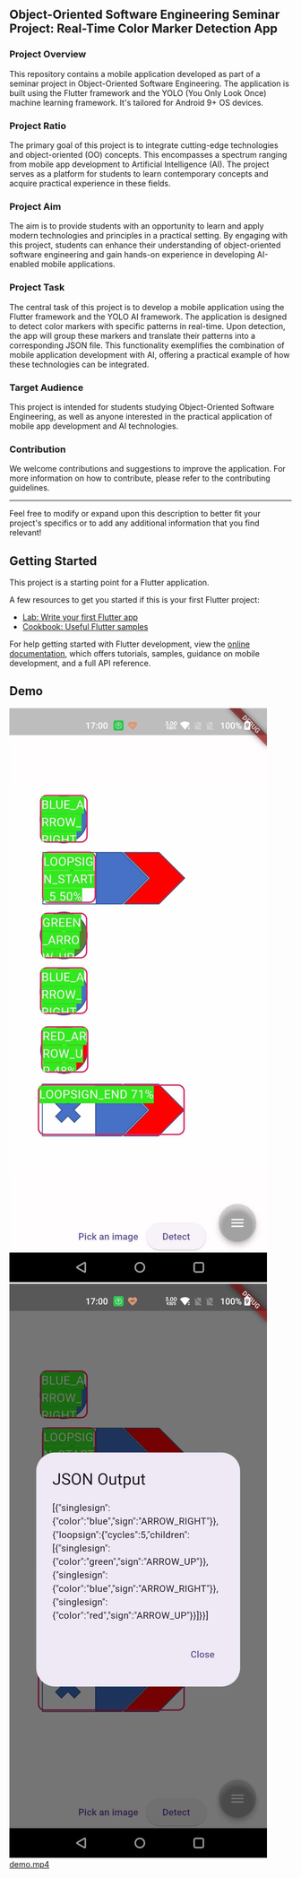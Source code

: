 ## Object-Oriented Software Engineering Seminar Project: Real-Time Color Marker Detection App

### Project Overview

This repository contains a mobile application developed as part of a seminar project in Object-Oriented Software Engineering. The application is built using the Flutter framework and the YOLO (You Only Look Once) machine learning framework. It's tailored for Android 9+ OS devices.

### Project Ratio

The primary goal of this project is to integrate cutting-edge technologies and object-oriented (OO) concepts. This encompasses a spectrum ranging from mobile app development to Artificial Intelligence (AI). The project serves as a platform for students to learn contemporary concepts and acquire practical experience in these fields.

### Project Aim

The aim is to provide students with an opportunity to learn and apply modern technologies and principles in a practical setting. By engaging with this project, students can enhance their understanding of object-oriented software engineering and gain hands-on experience in developing AI-enabled mobile applications.

### Project Task

The central task of this project is to develop a mobile application using the Flutter framework and the YOLO AI framework. The application is designed to detect color markers with specific patterns in real-time. Upon detection, the app will group these markers and translate their patterns into a corresponding JSON file. This functionality exemplifies the combination of mobile application development with AI, offering a practical example of how these technologies can be integrated.

### Target Audience

This project is intended for students studying Object-Oriented Software Engineering, as well as anyone interested in the practical application of mobile app development and AI technologies.

### Contribution

We welcome contributions and suggestions to improve the application. For more information on how to contribute, please refer to the contributing guidelines.

---

Feel free to modify or expand upon this description to better fit your project's specifics or to add any additional information that you find relevant!

## Getting Started

This project is a starting point for a Flutter application.

A few resources to get you started if this is your first Flutter project:

- [Lab: Write your first Flutter app](https://docs.flutter.dev/get-started/codelab)
- [Cookbook: Useful Flutter samples](https://docs.flutter.dev/cookbook)

For help getting started with Flutter development, view the
[online documentation](https://docs.flutter.dev/), which offers tutorials,
samples, guidance on mobile development, and a full API reference.

## Demo
![detection.jpg](demo%2Fdetection.jpg)
![parsed_data.jpg](demo%2Fparsed_data.jpg)
[demo.mp4](demo%2Fdemo.mp4)